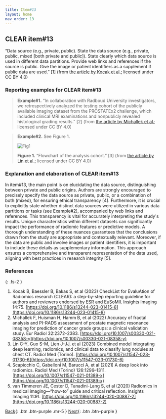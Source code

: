 ```yaml
---
title: Item#13
layout: home
nav_order: 13
---
```


## CLEAR item#13


“Data source (e.g., private, public). State the data source (e.g., private, public, mixed [both private and public]). State clearly which data source is used in different data partitions. Provide web links and references if the source is public. Give the image or patient identifiers as a supplement if public data are used.” [1] (from [the article by Kocak et al.](https://insightsimaging.springeropen.com/articles/10.1186/s13244-023-01415-8); licensed under CC BY 4.0)


### Reporting examples for CLEAR item#13

> **Example#1.** “In collaboration with Radboud University investigators, we retrospectively analyzed the testing cohort of the publicly available imaging dataset from the PROSTATEx2 challenge, which included clinical MRI examinations and nonpublicly revealed histological grading results.” [2] (from [the article by Michallek et al.](https://doi.org/10.1007/s00330-021-08358-y); licensed under CC BY 4.0)

> **Example#2.** See Figure 1.
> 
> ![Fig1](/CLEAR-E3/figs/Item13_Fig1.png)
>
> **Figure 1.** “Flowchart of the analysis cohort.” [3] (from [the article by Lin et al.](https://doi.org/10.1007/s11547-023-01730-6); licensed under CC BY 4.0)

### Explanation and elaboration of CLEAR item#13

In item#13, the main point is on elucidating the data source, distinguishing between private and public origins. Authors are strongly encouraged to precisely specify the data source as private, public, or a combination of both (mixed), for ensuring ethical transparency [4]. Furthermore, it is crucial to explicitly state whether distinct data sources were utilized in various data partitions or tasks (see Example#2), accompanied by web links and references. This transparency is vital for accurately interpreting the study's results. Unique characteristics within different datasets can significantly impact the performance of radiomic features or predictive models. A thorough understanding of these nuances guarantees that the conclusions drawn from the study are appropriate and contextually relevant. Moreover, if the data are public and involve images or patient identifiers, it is important to include these details as supplementary information. This approach ensures a comprehensive and transparent representation of the data used, aligning with best practices in research integrity [5].
### References

{: .fs-2 }

1. 	Kocak B, Baessler B, Bakas S, et al (2023) CheckList for EvaluAtion of Radiomics research (CLEAR): a step-by-step reporting guideline for authors and reviewers endorsed by ESR and EuSoMII. Insights Imaging 14:75. [https://doi.org/10.1186/s13244-023-01415-8](https://doi.org/10.1186/s13244-023-01415-8)
2. 	Michallek F, Huisman H, Hamm B, et al (2022) Accuracy of fractal analysis and PI-RADS assessment of prostate magnetic resonance imaging for prediction of cancer grade groups: a clinical validation study. Eur Radiol 32:2372–2383. [https://doi.org/10.1007/s00330-021-08358-y](https://doi.org/10.1007/s00330-021-08358-y)
3. 	Lin C-Y, Guo S-M, Lien J-JJ, et al (2023) Combined model integrating deep learning, radiomics, and clinical data to classify lung nodules at chest CT. Radiol Med (Torino). [https://doi.org/10.1007/s11547-023-01730-6](https://doi.org/10.1007/s11547-023-01730-6)
4. 	Scapicchio C, Gabelloni M, Barucci A, et al (2021) A deep look into radiomics. Radiol Med (Torino) 126:1296–1311. [https://doi.org/10.1007/s11547-021-01389-x](https://doi.org/10.1007/s11547-021-01389-x)
5. 	van Timmeren JE, Cester D, Tanadini-Lang S, et al (2020) Radiomics in medical imaging—“how-to” guide and critical reflection. Insights Imaging 11:91. [https://doi.org/10.1186/s13244-020-00887-2](https://doi.org/10.1186/s13244-020-00887-2)


[Back](https://radiomic.github.io/CLEAR-E3/docs/Item9.html){: .btn .btn-purple .mr-5 }
[Next](https://radiomic.github.io/CLEAR-E3/docs/Item11.html){: .btn .btn-purple   }









